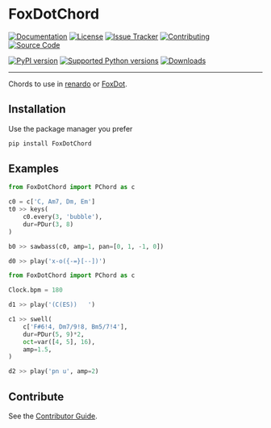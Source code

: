 # FoxDotChord

[![Documentation](https://custom-icon-badges.demolab.com/badge/Docs-latest-%23b1f889.svg?logo=book&logoColor=%23b1f889)](https://foxdotchord.readthedocs.io)
[![License](https://custom-icon-badges.demolab.com/badge/License-GPLv3-%23b1f889.svg?logo=law&logoColor=%23b1f889)](https://spdx.org/licenses/)
[![Issue Tracker](https://custom-icon-badges.demolab.com/badge/Issue-Tracker-%23b1f889.svg?logo=issue-opened&logoColor=%23b1f889)](https://codeberg.org/taconi/FoxDotChord/issues)
[![Contributing](https://custom-icon-badges.demolab.com/badge/Contributor-Guide-%23b1f889.svg?logo=git-pull-request&logoColor=%23b1f889)](https://foxdotchord.readthedocs.io/contributing)
[![Source Code](https://custom-icon-badges.demolab.com/badge/Source-Code-%23b1f889.svg?logo=codeberg&logoColor=%23b1f889)](https://codeberg.org/taconi/FoxDotChord/)

[![PyPI version](https://img.shields.io/pypi/v/FoxDotChord.svg?logo=pypi&label=PyPI&color=%234e71b2&logoColor=%2389b1f8)](https://pypi.org/project/FoxDotChord/)
[![Supported Python versions](https://img.shields.io/pypi/pyversions/FoxDotChord.svg?logo=python&label=Python&color=%234e71b2&logoColor=%2389b1f8)](https://pypi.python.org/pypi/FoxDotChord/)
[![Downloads](https://img.shields.io/pypi/dm/FoxDotChord?logo=pypi&label=Downloads&color=%234e71b2&logoColor=%2389b1f8)](https://pypistats.org/packages/foxdotchord)

---

Chords to use in [renardo](https://renardo.org) or [FoxDot](https://foxdot.org).

## Installation

Use the package manager you prefer

```sh
pip install FoxDotChord
```

## Examples

```python
from FoxDotChord import PChord as c

c0 = c['C, Am7, Dm, Em']
t0 >> keys(
    c0.every(3, 'bubble'),
    dur=PDur(3, 8)
)

b0 >> sawbass(c0, amp=1, pan=[0, 1, -1, 0])

d0 >> play('x-o({-=}[--])')
```

```python
from FoxDotChord import PChord as c

Clock.bpm = 180

d1 >> play('(C(ES))   ')

c1 >> swell(
    c['F#6!4, Dm7/9!8, Bm5/7!4'],
    dur=PDur(5, 9)*2,
    oct=var([4, 5], 16),
    amp=1.5,
)

d2 >> play('pn u', amp=2)
```

## Contribute

See the [Contributor Guide](https://foxdotchord.readthedocs.io/contributing).
